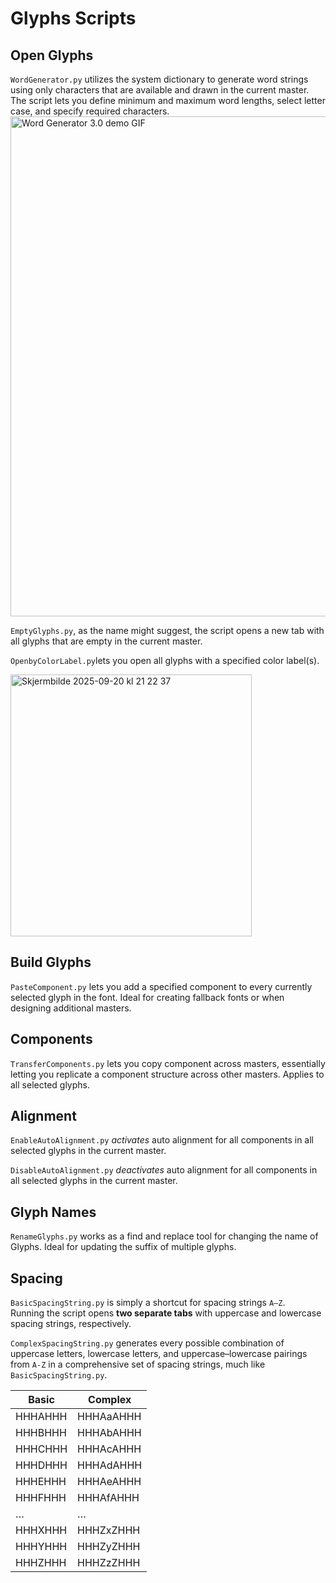 # Glyphs Scripts

## **Open Glyphs**

`WordGenerator.py` utilizes the system dictionary to generate word strings using only characters that are available and drawn in the current master. The script lets you define minimum and maximum word lengths, select letter case, and specify required characters. <br>
<img src="https://github.com/user-attachments/assets/e3477cda-8ec4-4546-ae80-13a7ea6ac943" width="800" alt="Word Generator 3.0 demo GIF">

`EmptyGlyphs.py`, as the name might suggest, the script opens a new tab with all glyphs that are empty in the current master.

`OpenbyColorLabel.py`lets you open all glyphs with a specified color label(s). <br>

<img width="386" height="419" alt="Skjermbilde 2025-09-20 kl  21 22 37" src="https://github.com/user-attachments/assets/288c967f-3cfb-4e92-8877-a888c824f9be" />


## **Build Glyphs**

`PasteComponent.py` lets you add a specified component to every currently selected glyph in the font. Ideal for creating fallback fonts or when designing additional masters.

## **Components** 

`TransferComponents.py` lets you copy component across masters, essentially letting you replicate a component structure across other masters. Applies to all selected glyphs.

## **Alignment** 

`EnableAutoAlignment.py` *activates* auto alignment for all components in all selected glyphs in the current master.

`DisableAutoAlignment.py` *deactivates* auto alignment for all components in all selected glyphs in the current master.

## **Glyph Names**

`RenameGlyphs.py` works as a find and replace tool for changing the name of Glyphs. Ideal for updating the suffix of multiple glyphs.

## **Spacing**

`BasicSpacingString.py` is simply a shortcut for spacing strings `A–Z`.  
Running the script opens **two separate tabs** with uppercase and lowercase spacing strings, respectively.

`ComplexSpacingString.py` generates every possible combination of uppercase letters, lowercase letters, and uppercase–lowercase pairings from `A-Z` in a comprehensive set of spacing strings, much like `BasicSpacingString.py`. <br>

| Basic    | Complex     |
|----------|-------------|
| HHHAHHH  | HHHAaAHHH   |
| HHHBHHH  | HHHAbAHHH   |
| HHHCHHH  | HHHAcAHHH   |
| HHHDHHH  | HHHAdAHHH   |
| HHHEHHH  | HHHAeAHHH   |
| HHHFHHH  | HHHAfAHHH   |
| …        | …           |
| HHHXHHH  | HHHZxZHHH   |
| HHHYHHH  | HHHZyZHHH   |
| HHHZHHH  | HHHZzZHHH   |

